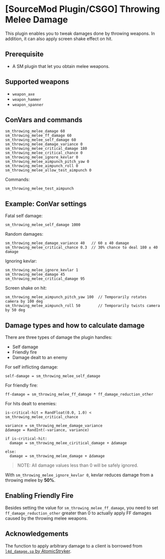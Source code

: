 
# [SourceMod Plugin/CSGO] Throwing Melee Damage

This plugin enables you to tweak damages done by throwing weapons. In addition, it can also apply screen shake effect on hit.


## Prerequisite

- A SM plugin that let you obtain melee weapons.


## Supported weapons

- `weapon_axe`
- `weapon_hammer`
- `weapon_spanner`


## ConVars and commands

```
sm_throwing_melee_damage 60
sm_throwing_melee_ff_damage 60
sm_throwing_melee_self_damage 60
sm_throwing_melee_damage_variance 0
sm_throwing_melee_critical_damage 180
sm_throwing_melee_critical_chance 0
sm_throwing_melee_ignore_kevlar 0
sm_throwing_melee_aimpunch_pitch_yaw 0
sm_throwing_melee_aimpunch_roll 0
sm_throwing_melee_allow_test_aimpunch 0
```

Commands:

```
sm_throwing_melee_test_aimpunch
```


## Example: ConVar settings

Fatal self damage:

```
sm_throwing_melee_self_damage 1000
```

Random damages:

```
sm_throwing_melee_damage_variance 40   // 60 ± 40 damage
sm_throwing_melee_critical_chance 0.3  // 30% chance to deal 180 ± 40 damage
```

Ignoring kevlar:

```
sm_throwing_melee_ignore_kevlar 1
sm_throwing_melee_damage 45
sm_throwing_melee_critical_damage 95
```

Screen shake on hit:

```
sm_throwing_melee_aimpunch_pitch_yaw 100  // Temporarily rotates camera by 100 deg
sm_throwing_melee_aimpunch_roll 50        // Temporarily twists camera by 50 deg
```


## Damage types and how to calculate damage

There are three types of damage the plugin handles:

- Self damage
- Friendly fire
- Damage dealt to an enemy

For self inflicting damage:

```
self-damage = sm_throwing_melee_self_damage
```

For friendly fire:

```
ff-damage = sm_throwing_melee_ff_damage * ff_damage_reduction_other
```

For hits dealt to enemies:

```
is-critical-hit = RandFloat(0.0, 1.0) < sm_throwing_melee_critical_chance

variance = sm_throwing_melee_damage_variance
Δdamage = RandInt(-variance, variance)

if is-critical-hit:
  damage = sm_throwing_melee_ciritical_damage + Δdamage

else:
  damage = sm_throwing_melee_damage + Δdamage
```

> NOTE: All damage values less than 0 will be safely ignored.

With `sm_throwing_melee_ignore_kevlar 0`, kevlar reduces damage from a throwing melee by **50%**.


## Enabling Friendly Fire

Besides setting the value for `sm_throwing_melee_ff_damage`, you need to set `ff_damage_reduction_other` greater than 0 to actually apply FF damages caused by the throwing melee weapons.


## Acknowledgements

The function to apply arbitrary damage to a client is borrowed from [`l4d_damage.sp` by AtomicStryker](https://forums.alliedmods.net/showthread.php?t=116668).
